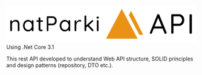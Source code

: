 ![alt text](https://github.com/burakguler/natParkiAPIwithNetMVC//blob/main/logo_transparent1.png)
Using .Net Core 3.1

This rest API developed to understand Web API structure, SOLID principles and design patterns (repository, DTO etc.).
